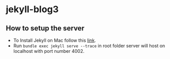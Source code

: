 # jekyll-blog3


## How to setup the server
* To Install Jekyll on Mac follow this [link](https://jekyllrb.com/docs/installation/macos/).
* Run `bundle exec jekyll serve --trace` in root folder server will host on localhost with port number 4002.
